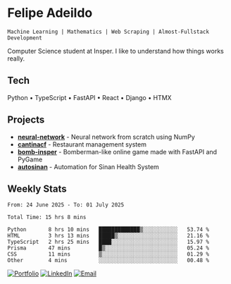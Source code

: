 # Felipe Adeildo

```
Machine Learning | Mathematics | Web Scraping | Almost-Fullstack Development
```

Computer Science student at Insper. I like to understand how things works really.

## Tech
Python • TypeScript • FastAPI • React • Django • HTMX

## Projects
- **[neural-network](https://github.com/felipeadeildo/neural-network)** - Neural network from scratch using NumPy
- **[cantinacf](https://github.com/felipeadeildo/cantinacf)** - Restaurant management system
- **[bomb-insper](https://github.com/insper-dev/bomb)** - Bomberman-like online game made with FastAPI and PyGame 
- **[autosinan](https://github.com/felipeadeildo/autosinan)** - Automation for Sinan Health System

## Weekly Stats
<!--START_SECTION:waka-->

```ansi
From: 24 June 2025 - To: 01 July 2025

Total Time: 15 hrs 8 mins

Python       8 hrs 10 mins   █████████████▒░░░░░░░░░░░   53.74 %
HTML         3 hrs 13 mins   █████▒░░░░░░░░░░░░░░░░░░░   21.16 %
TypeScript   2 hrs 25 mins   ████░░░░░░░░░░░░░░░░░░░░░   15.97 %
Prisma       47 mins         █▒░░░░░░░░░░░░░░░░░░░░░░░   05.24 %
CSS          11 mins         ▒░░░░░░░░░░░░░░░░░░░░░░░░   01.29 %
Other        4 mins          ░░░░░░░░░░░░░░░░░░░░░░░░░   00.48 %
```

<!--END_SECTION:waka-->

[![Portfolio](https://img.shields.io/badge/felipeadeildo.com-FF6B6B?style=flat-square&logo=firefox&logoColor=white)](https://felipeadeildo.com)
[![LinkedIn](https://img.shields.io/badge/LinkedIn-0077B5?style=flat-square&logo=linkedin&logoColor=white)](https://linkedin.com/in/felipeadeildo)
[![Email](https://img.shields.io/badge/Email-D14836?style=flat-square&logo=gmail&logoColor=white)](mailto:contato@felipeadeildo.com)
